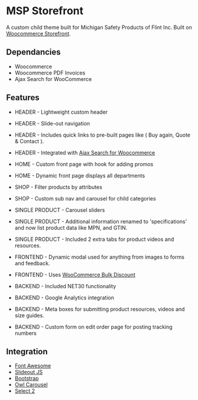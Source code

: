 # MSP Storefront
A custom child theme built for Michigan Safety Products of Flint Inc. Built on [Woocommerce Storefront](https://github.com/woocommerce/storefront).

## Dependancies
- Woocommerce
- Woocommerce PDF Invoices
- Ajax Search for WooCommerce 

## Features
- HEADER - Lightweight custom header
- HEADER - Slide-out navigation
- HEADER - Includes quick links to pre-built pages like ( Buy again, Quote & Contact ).
- HEADER - Integrated with [Ajax Search for Woocommerce](https://wordpress.org/plugins/ajax-search-for-woocommerce/)
- HOME - Custom front page with hook for adding promos
- HOME - Dynamic front page displays all departments
- SHOP - Filter products by attributes
- SHOP - Custom sub nav and carousel for child categories
- SINGLE PRODUCT - Carousel sliders
- SINGLE PRODUCT - Additional information renamed to 'specifications' and now list product data like MPN, and GTIN.
- SINGLE PRODUCT - Included 2 extra tabs for product videos and resources.

- FRONTEND - Dynamic modal used for anything from images to forms and feedback.
- FRONTEND - Uses [WooCommerce Bulk Discount](https://wordpress.org/plugins/woocommerce-bulk-discount/)

- BACKEND - Included NET30 functionality
- BACKEND - Google Analytics integration
- BACKEND - Meta boxes for submitting product resources, videos and size guides.
- BACKEND - Custom form on edit order page for posting tracking numbers

## Integration
- [Font Awesome](https://fontawesome.com/icons?d=gallery)
- [Slideout JS](https://github.com/Mango/slideout)
- [Bootstrap](https://getbootstrap.com/docs/4.3/getting-started/introduction/)
- [Owl Carousel](https://owlcarousel2.github.io/OwlCarousel2/)
- [Select 2](https://select2.org/)
